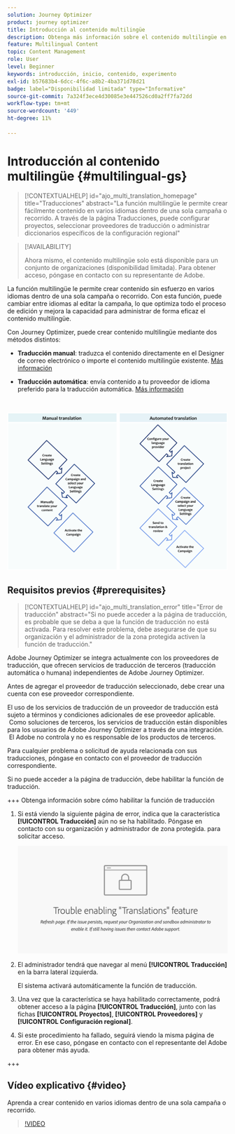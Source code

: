 ```yaml
---
solution: Journey Optimizer
product: journey optimizer
title: Introducción al contenido multilingüe
description: Obtenga más información sobre el contenido multilingüe en Journey Optimizer
feature: Multilingual Content
topic: Content Management
role: User
level: Beginner
keywords: introducción, inicio, contenido, experimento
exl-id: b57683b4-6dcc-4f6c-a8b2-4ba371d78d21
badge: label="Disponibilidad limitada" type="Informative"
source-git-commit: 7a324f3ece4d30085e3e447526cd0a2ff7fa72dd
workflow-type: tm+mt
source-wordcount: '449'
ht-degree: 11%

---
```


# Introducción al contenido multilingüe {#multilingual-gs}

>[!CONTEXTUALHELP]
>id="ajo_multi_translation_homepage"
>title="Traducciones"
>abstract="La función multilingüe le permite crear fácilmente contenido en varios idiomas dentro de una sola campaña o recorrido. A través de la página Traducciones, puede configurar proyectos, seleccionar proveedores de traducción o administrar diccionarios específicos de la configuración regional"

>[!AVAILABILITY]
>
>Ahora mismo, el contenido multilingüe solo está disponible para un conjunto de organizaciones (disponibilidad limitada). Para obtener acceso, póngase en contacto con su representante de Adobe.

La función multilingüe le permite crear contenido sin esfuerzo en varios idiomas dentro de una sola campaña o recorrido. Con esta función, puede cambiar entre idiomas al editar la campaña, lo que optimiza todo el proceso de edición y mejora la capacidad para administrar de forma eficaz el contenido multilingüe.

Con Journey Optimizer, puede crear contenido multilingüe mediante dos métodos distintos:

* **Traducción manual**: traduzca el contenido directamente en el Designer de correo electrónico o importe el contenido multilingüe existente. [Más información](multilingual-manual.md)

* **Traducción automática**: envía contenido a tu proveedor de idioma preferido para la traducción automática. [Más información](multilingual-automated.md)

</br>

![](assets/translation_schema.png)

## Requisitos previos {#prerequisites}

>[!CONTEXTUALHELP]
>id="ajo_multi_translation_error"
>title="Error de traducción"
>abstract="Si no puede acceder a la página de traducción, es probable que se deba a que la función de traducción no está activada. Para resolver este problema, debe asegurarse de que su organización y el administrador de la zona protegida activen la función de traducción."

Adobe Journey Optimizer se integra actualmente con los proveedores de traducción, que ofrecen servicios de traducción de terceros (traducción automática o humana) independientes de Adobe Journey Optimizer.

Antes de agregar el proveedor de traducción seleccionado, debe crear una cuenta con ese proveedor correspondiente.

El uso de los servicios de traducción de un proveedor de traducción está sujeto a términos y condiciones adicionales de ese proveedor aplicable.  Como soluciones de terceros, los servicios de traducción están disponibles para los usuarios de Adobe Journey Optimizer a través de una integración.  El Adobe no controla y no es responsable de los productos de terceros.

Para cualquier problema o solicitud de ayuda relacionada con sus traducciones, póngase en contacto con el proveedor de traducción correspondiente.

Si no puede acceder a la página de traducción, debe habilitar la función de traducción.

+++ Obtenga información sobre cómo habilitar la función de traducción

1. Si está viendo la siguiente página de error, indica que la característica **[!UICONTROL Traducción]** aún no se ha habilitado. Póngase en contacto con su organización y administrador de zona protegida. para solicitar acceso.

   ![](assets/multi-troubleshoot.png)

1. El administrador tendrá que navegar al menú **[!UICONTROL Traducción]** en la barra lateral izquierda.

   El sistema activará automáticamente la función de traducción.

1. Una vez que la característica se haya habilitado correctamente, podrá obtener acceso a la página **[!UICONTROL Traducción]**, junto con las fichas **[!UICONTROL Proyectos]**, **[!UICONTROL Proveedores]** y **[!UICONTROL Configuración regional]**.

1. Si este procedimiento ha fallado, seguirá viendo la misma página de error. En ese caso, póngase en contacto con el representante del Adobe para obtener más ayuda.

+++

## Vídeo explicativo {#video}

Aprenda a crear contenido en varios idiomas dentro de una sola campaña o recorrido.

>[!VIDEO](https://video.tv.adobe.com/v/3430921/)
